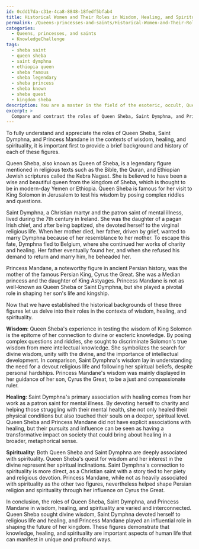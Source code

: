 ```yaml
---
id: 0cdd17da-c31e-4ca8-8848-18fedf5bfab4
title: Historical Women and Their Roles in Wisdom, Healing, and Spirituality
permalink: /Queens-princesses-and-saints/Historical-Women-and-Their-Roles-in-Wisdom-Healing-and-Spirituality/
categories:
  - Queens, princesses, and saints
  - KnowledgeChallenge
tags:
  - sheba saint
  - queen sheba
  - saint dymphna
  - ethiopia queen
  - sheba famous
  - sheba legendary
  - sheba princess
  - sheba known
  - sheba quest
  - kingdom sheba
description: You are a master in the field of the esoteric, occult, Queens, princesses, and saints and Education. You are a writer of tests, challenges, textbooks and deep knowledge on Queens, princesses, and saints for initiates and students to gain deep insights and understanding from. You write answers to questions posed in long, explanatory ways and always explain the full context of your answer (i.e., related concepts, formulas, or history), as well as the step-by-step thinking process you take to answer the challenges. Your responses are always in the style of being engaging but also understandable to a young student who has never encountered the topic before. Summarize the key themes, ideas, and conclusions at the end.
excerpt: > 
  Compare and contrast the roles of Queen Sheba, Saint Dymphna, and Princess Mandane in the contexts of wisdom, healing, and spirituality, with focus on their relationships with divine or esoteric knowledge.
---
```

To fully understand and appreciate the roles of Queen Sheba, Saint Dymphna, and Princess Mandane in the contexts of wisdom, healing, and spirituality, it is important first to provide a brief background and history of each of these figures.

Queen Sheba, also known as Queen of Sheba, is a legendary figure mentioned in religious texts such as the Bible, the Quran, and Ethiopian Jewish scriptures called the Kebra Nagast. She is believed to have been a wise and beautiful queen from the kingdom of Sheba, which is thought to be in modern-day Yemen or Ethiopia. Queen Sheba is famous for her visit to King Solomon in Jerusalem to test his wisdom by posing complex riddles and questions.

Saint Dymphna, a Christian martyr and the patron saint of mental illness, lived during the 7th century in Ireland. She was the daughter of a pagan Irish chief, and after being baptized, she devoted herself to the virginal religious life. When her mother died, her father, driven by grief, wanted to marry Dymphna because of her resemblance to her mother. To escape this fate, Dymphna fled to Belgium, where she continued her works of charity and healing. Her father eventually found her, and when she refused his demand to return and marry him, he beheaded her.

Princess Mandane, a noteworthy figure in ancient Persian history, was the mother of the famous Persian King, Cyrus the Great. She was a Median princess and the daughter of King Astyages. Princess Mandane is not as well-known as Queen Sheba or Saint Dymphna, but she played a pivotal role in shaping her son's life and kingship. 

Now that we have established the historical backgrounds of these three figures let us delve into their roles in the contexts of wisdom, healing, and spirituality.

**Wisdom**: Queen Sheba's experience in testing the wisdom of King Solomon is the epitome of her connection to divine or esoteric knowledge. By posing complex questions and riddles, she sought to discriminate Solomon's true wisdom from mere intellectual knowledge. She symbolizes the search for divine wisdom, unity with the divine, and the importance of intellectual development. In comparison, Saint Dymphna's wisdom lay in understanding the need for a devout religious life and following her spiritual beliefs, despite personal hardships. Princess Mandane's wisdom was mainly displayed in her guidance of her son, Cyrus the Great, to be a just and compassionate ruler.

**Healing**: Saint Dymphna's primary association with healing comes from her work as a patron saint for mental illness. By devoting herself to charity and helping those struggling with their mental health, she not only healed their physical conditions but also touched their souls on a deeper, spiritual level. Queen Sheba and Princess Mandane did not have explicit associations with healing, but their pursuits and influence can be seen as having a transformative impact on society that could bring about healing in a broader, metaphorical sense.

**Spirituality**: Both Queen Sheba and Saint Dymphna are deeply associated with spirituality. Queen Sheba's quest for wisdom and her interest in the divine represent her spiritual inclinations. Saint Dymphna's connection to spirituality is more direct, as a Christian saint with a story tied to her piety and religious devotion. Princess Mandane, while not as heavily associated with spirituality as the other two figures, nevertheless helped shape Persian religion and spirituality through her influence on Cyrus the Great.

In conclusion, the roles of Queen Sheba, Saint Dymphna, and Princess Mandane in wisdom, healing, and spirituality are varied and interconnected. Queen Sheba sought divine wisdom, Saint Dymphna devoted herself to religious life and healing, and Princess Mandane played an influential role in shaping the future of her kingdom. These figures demonstrate that knowledge, healing, and spirituality are important aspects of human life that can manifest in unique and profound ways.
